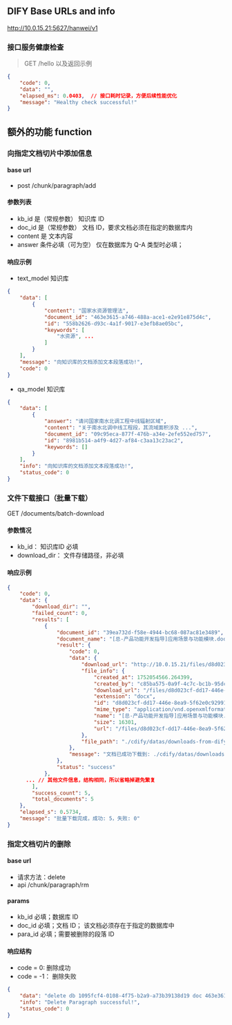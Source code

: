DIFY Base URLs and info
--------------------------------------------------------------------------------------------------------------------

http://10.0.15.21:5627/hanwei/v1

### 接口服务健康检查

> GET /hello 以及返回示例

```json
{
	"code": 0,
	"data": "",
	"elapsed_ms": 0.0403,  // 接口耗时记录，方便后续性能优化
	"message": "Healthy check successful!"
}
```


额外的功能 function
--------------------------------------------------------------------------------------------------------------------

### 向指定文档切片中添加信息

#### base url

- post /chunk/paragraph/add

#### 参数列表

- kb_id	是（常规参数）	知识库 ID
- doc_id	是（常规参数）	文档 ID，要求文档必须在指定的数据库内
- content	是	文本内容
- answer	条件必填（可为空）	仅在数据库为 Q-A 类型时必填；

#### 响应示例

- text_model 知识库

```json
{
    "data": [
        {
            "content": "国家水资源管理法",
            "document_id": "463e3615-a746-488a-ace1-e2e91e875d4c",
            "id": "558b2626-d93c-4a1f-9017-e3efb8ae05bc",
            "keywords": [
                "水资源", ...
            ]
        }
    ],
    "message": "向知识库的文档添加文本段落成功!",
    "code": 0
}
```

- qa_model 知识库

```json
{
    "data": [
        {
            "answer": "请问国家南水北调工程中线辐射区域",
            "content": "关于南水北调中线工程段，其流域面积涉及 ...",
            "document_id": "09c95eca-877f-476b-a34e-2efe552ed757",
            "id": "8981b514-a4f9-4d27-af84-c3aa13c23ac2",
            "keywords": []
        }
    ],
    "info": "向知识库的文档添加文本段落成功!",
    "status_code": 0
}
```


### 文件下载接口（批量下载）

GET /documents/batch-download

#### 参数情况

- kb_id： 知识库ID 必填
- download_dir： 文件存储路径，非必填

#### 响应示例

```json
{
	"code": 0,
	"data": {
		"download_dir": "",
		"failed_count": 0,
		"results": [
			{
				"document_id": "39ea732d-f58e-4944-bc68-087ac81e3489",
				"document_name": "[总-产品功能开发指导]应用场景与功能模块.docx",
				"result": {
					"code": 0,
					"data": {
						"download_url": "http://10.0.15.21/files/d8d023cf-dd17-446e-8ea9-5f62e0c92991/file-preview?timestamp=1752225740&nonce=c9b5e647dafa9f0cb4afe545731d0648&sign=2WC4W1__FSKALI8S7jonS-5jAbOPIK9I9x0LNyGH6DI=&as_attachment=true",
						"file_info": {
							"created_at": 1752054566.264399,
							"created_by": "c85ba575-0a9f-4c7c-bc1b-95dc6810efaf",
							"download_url": "/files/d8d023cf-dd17-446e-8ea9-5f62e0c92991/file-preview?timestamp=1752225740&nonce=c9b5e647dafa9f0cb4afe545731d0648&sign=2WC4W1__FSKALI8S7jonS-5jAbOPIK9I9x0LNyGH6DI=&as_attachment=true",
							"extension": "docx",
							"id": "d8d023cf-dd17-446e-8ea9-5f62e0c92991",
							"mime_type": "application/vnd.openxmlformats-officedocument.wordprocessingml.document",
							"name": "[总-产品功能开发指导]应用场景与功能模块.docx",
							"size": 16301,
							"url": "/files/d8d023cf-dd17-446e-8ea9-5f62e0c92991/file-preview?timestamp=1752225740&nonce=c9b5e647dafa9f0cb4afe545731d0648&sign=2WC4W1__FSKALI8S7jonS-5jAbOPIK9I9x0LNyGH6DI="
						},
						"file_path": "./cdify/datas/downloads-from-dify/[总-产品功能开发指导]应用场景与功能模块.docx"
					},
					"message": "文档已成功下载到: ./cdify/datas/downloads-from-dify/[总-产品功能开发指导]应用场景与功能模块.docx"
				},
				"status": "success"
			},
      ... // 其他文件信息，结构相同，所以省略掉避免繁复
		],
		"success_count": 5,
		"total_documents": 5
	},
	"elapsed_s": 0.5734,
	"message": "批量下载完成，成功: 5，失败: 0"
}
```






### 指定文档切片的删除

#### base url

- 请求方法：delete
- api /chunk/paragraph/rm

#### params 

- kb_id	必填；数据库 ID
- doc_id	必填；文档 ID； 该文档必须存在于指定的数据库中
- para_id	必填；需要被删除的段落 ID

#### 响应结构

- code = 0: 删除成功
- code = -1： 删除失败

```json
{
    "data": "delete db 1095fcf4-0108-4f75-b2a9-a73b39138d19 doc 463e3615-a746-488a-ace1-e2e91e875d4c, para_id 9dc0d052-0dec-4126-a2f7-f87ea32481ad true",
    "info": "Delete Paragraph successful!",
    "status_code": 0
}
```
